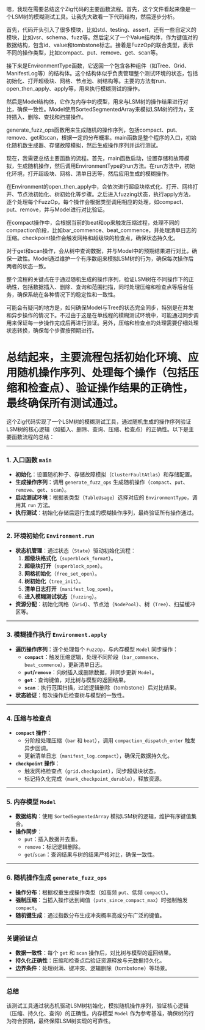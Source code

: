 嗯，我现在需要总结这个Zig代码的主要函数流程。首先，这个文件看起来像是一个LSM树的模糊测试工具。让我先大致看一下代码结构，然后逐步分析。

首先，代码开头引入了很多模块，比如std、testing、assert，还有一些自定义的模块，比如vsr、schema、fuzz等。然后定义了一个Value结构体，作为键值对的数据结构，包含id、value和tombstone标志。接着是FuzzOp的联合类型，表示不同的操作类型，比如compact、put、remove、get、scan等。

接下来是EnvironmentType函数，它返回一个包含各种组件（如Tree、Grid、ManifestLog等）的结构体。这个结构体似乎负责管理整个测试环境的状态，包括初始化、打开超级块、网格、节点池、树结构等。主要的方法有run、open_then_apply、apply等，用来执行模糊测试的操作。

然后是Model结构体，它作为内存中的模型，用来与LSM树的操作结果进行对比，确保一致性。Model使用SortedSegmentedArray来模拟LSM树的行为，支持插入、删除、查找和扫描操作。

generate_fuzz_ops函数用来生成随机的操作序列，包括compact、put、remove、get和scan，根据一定的分布概率。main函数是整个程序的入口，初始化随机数生成器、存储故障模拟，然后生成操作序列并运行测试。

现在，我需要总结主要函数的流程。首先，main函数启动，设置存储和故障模拟，生成随机操作，然后调用EnvironmentType的run方法。在run方法中，初始化环境，打开超级块、网格、清单日志等，然后应用生成的模糊操作。

在Environment的open_then_apply中，会依次进行超级块格式化、打开、网格打开、节点池初始化、树初始化等步骤。之后进入fuzzing状态，执行apply方法，逐个处理每个FuzzOp。每个操作会根据类型调用相应的处理，如compact、put、remove，并与Model进行对比验证。

在compact操作中，会根据当前的beat和op来触发压缩过程，处理不同的compaction阶段，比如bar_commence、beat_commence，并处理清单日志的压缩。checkpoint操作会触发网格和超级块的检查点，确保状态持久化。

对于get和scan操作，会从树中查询数据，并与Model中的预期结果进行对比，确保一致性。Model通过维护一个有序数组来模拟LSM树的行为，确保每次操作后两者的状态一致。

整个流程的关键点在于通过随机生成的操作序列，验证LSM树在不同操作下的正确性，包括数据插入、删除、查询和范围扫描，同时处理压缩和检查点等后台任务，确保系统在各种情况下的稳定性和一致性。

可能会有疑问的地方是，如何确保Model与Tree的状态完全同步，特别是在并发和异步操作的情况下。不过由于这是在单线程的模糊测试环境中，可能通过同步调用来保证每一步操作完成后再进行验证。另外，压缩和检查点的处理需要仔细处理状态转换，确保每个步骤按预期进行。

总结起来，主要流程包括初始化环境、应用随机操作序列、处理每个操作（包括压缩和检查点）、验证操作结果的正确性，最终确保所有测试通过。
================================================
这个Zig代码实现了一个LSM树的模糊测试工具，通过随机生成的操作序列验证LSM树的核心逻辑（如插入、删除、查询、压缩、检查点）的正确性。以下是主要函数流程的总结：

---

### **1. 入口函数 `main`**
- **初始化**：设置随机种子、存储故障模拟（`ClusterFaultAtlas`）和存储配置。
- **生成操作序列**：调用 `generate_fuzz_ops` 生成随机操作（`compact`、`put`、`remove`、`get`、`scan`）。
- **启动测试环境**：根据表类型（`TableUsage`）选择对应的 `EnvironmentType`，调用其 `run` 方法。
- **执行测试**：初始化存储后运行生成的模糊操作序列，最终验证所有操作通过。

---

### **2. 环境初始化 `Environment.run`**
- **状态机管理**：通过状态（`State`）驱动初始化流程：
  1. **超级块格式化**（`superblock_format`）。
  2. **超级块打开**（`superblock_open`）。
  3. **网格初始化**（`free_set_open`）。
  4. **树初始化**（`tree_init`）。
  5. **清单日志打开**（`manifest_log_open`）。
  6. **进入模糊测试状态**（`fuzzing`）。
- **资源分配**：初始化网格（`Grid`）、节点池（`NodePool`）、树（`Tree`）、扫描缓冲区等。

---

### **3. 模糊操作执行 `Environment.apply`**
- **遍历操作序列**：逐个处理每个 `FuzzOp`，与内存模型 `Model` 同步操作：
  - **`compact`**：触发压缩逻辑，处理不同阶段（`bar_commence`、`beat_commence`），更新清单日志。
  - **`put`/`remove`**：向树插入或删除数据，并同步更新 `Model`。
  - **`get`**：查询键值，对比树与模型的返回结果。
  - **`scan`**：执行范围扫描，过滤逻辑删除（tombstone）后对比结果。
- **状态验证**：每次操作后检查树与模型的一致性。

---

### **4. 压缩与检查点**
- **`compact` 操作**：
  - 分阶段处理压缩（`bar` 和 `beat`），调用 `compaction_dispatch_enter` 触发异步回调。
  - 更新清单日志（`manifest_log.compact`），确保元数据持久化。
- **`checkpoint` 操作**：
  - 触发网格检查点（`grid.checkpoint`），同步超级块状态。
  - 标记持久化完成（`mark_checkpoint_durable`），释放资源。

---

### **5. 内存模型 `Model`**
- **数据结构**：使用 `SortedSegmentedArray` 模拟LSM树的逻辑，维护有序键值集合。
- **操作同步**：
  - `put`：插入数据并去重。
  - `remove`：标记逻辑删除。
  - `get`/`scan`：查询结果与树的结果严格对比，确保一致性。

---

### **6. 随机操作生成 `generate_fuzz_ops`**
- **操作分布**：根据权重生成操作类型（如高频 `put`、低频 `compact`）。
- **强制压缩**：当插入操作达到阈值（`puts_since_compact_max`）时强制触发 `compact`。
- **随机键生成**：通过指数分布生成冲突概率高或分布广泛的键值。

---

### **关键验证点**
- **数据一致性**：每个 `get` 和 `scan` 操作后，对比树与模型的返回结果。
- **持久化正确性**：压缩和检查点后验证资源释放与元数据持久化。
- **边界条件**：处理树满、键冲突、逻辑删除（tombstone）等场景。

---

### **总结**
该测试工具通过状态机驱动LSM树初始化，模拟随机操作序列，验证核心逻辑（压缩、持久化、查询）的正确性。内存模型 `Model` 作为参考基准，确保树的行为符合预期，最终保障LSM树实现的可靠性。